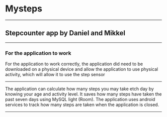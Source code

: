 # Mysteps
------------------------------------
## Stepcounter app by Daniel and Mikkel
------------------------------------

### For the application to work
For the application to work correctly, the application did need to be downloaded on a physical device and allow the application to use physical activity, which will allow it to use the step sensor

---

The application can calculate how many steps you may take etch day by knowing your age and activity level.
It saves how many steps have taken the past seven days using MySQL light (Room).
The application uses android services to track how many steps are taken when the application is closed. 

---
